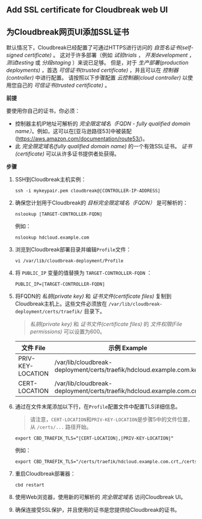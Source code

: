 ## Add SSL certificate for Cloudbreak web UI 
## 为Cloudbreak网页UI添加SSL证书

默认情况下，Cloudbreak已经配置了可通过HTTPS进行访问的 *自签名证书(self-signed certificate)* 。 这对于许多部署（例如 *试验trials* ， *开发development* ， *测试testing* 或 *分段staging* ）来说已足够。 但是，对于 *生产部署(production deployments)* ，首选 *可信证书(trusted certificate)* ，并且可以在 *控制器(controller)* 中进行配置。 请按照以下步骤配置 *云控制器(cloud controller)* 以使用您自己的 *可信证书(trusted certificate)* 。

**前提**

要使用你自己的证书，你必须：

* 控制器主机IP地址可解析的 *完全限定域名（FQDN - fully qualified domain name）*。例如，这可以在[亚马逊路径53]中被装配(https://aws.amazon.com/documentation/route53/)。
* 此 *完全限定域名(fully qualified domain name)* 的一个有效SSL证书。 *证书(certificate)* 可以从许多证书提供者处获得。

**步骤**

1. SSH到Cloudbreak主机实例：

    <pre><small>ssh -i mykeypair.pem cloudbreak@[CONTROLLER-IP-ADDRESS]</small></pre>
    
2. 确保您计划用于Cloudbreak的 *目标完全限定域名（FQDN）* 是可解析的：

    <pre><small>nslookup [TARGET-CONTROLLER-FQDN]</small></pre>
    
    例如：

    <pre><small>nslookup hdcloud.example.com</small></pre>
    
3. 浏览到Cloudbreak部署目录并编辑`Profile`文件：

    <pre><small>vi /var/lib/cloudbreak-deployment/Profile</small></pre>
    
4. 将 `PUBLIC_IP` 变量的值替换为 `TARGET-CONTROLLER-FQDN` ：

    <pre><small>PUBLIC_IP=[TARGET-CONTROLLER-FQDN]</small></pre>
    
5. 将FQDN的 *私钥(private key)* 和 *证书文件(certificate files)* 复制到Cloudbreak主机上。这些文件必须放在 `/var/lib/cloudbreak-deployment/certs/traefik/` 目录下。

    > *私钥(private key)* 和 *证书文件(certificate files)* 的 *文件权限(File permissions)* 可以设置为600。

    | 文件 File | 示例 Example |
    |---|---|
    | PRIV-KEY-LOCATION	| /var/lib/cloudbreak-deployment/certs/traefik/hdcloud.example.com.key |
    | CERT-LOCATION	| /var/lib/cloudbreak-deployment/certs/traefik/hdcloud.example.com.crt |

6. 通过在文件末尾添加以下行，在`Profile`配置文件中配置TLS详细信息。

    > 请注意，`CERT-LOCATION`和`PRIV-KEY-LOCATION`是步骤5中的文件位置，从 `/certs/...` 路径开始。

    <pre><small>export CBD_TRAEFIK_TLS=”[CERT-LOCATION],[PRIV-KEY-LOCATION]”</small></pre>
    
    例如：

    <pre><small>export CBD_TRAEFIK_TLS="/certs/traefik/hdcloud.example.com.crt,/certs/traefik/hdcloud.example.com.key"</small></pre>
    
7. 重启Cloudbreak部署器：

    <pre><small>cbd restart</small></pre>
    
8. 使用Web浏览器，使用新的可解析的 *完全限定域名* 访问Cloudbreak UI。

9. 确保连接受SSL保护，并且使用的证书是您提供给Cloudbreak的证书。

